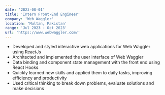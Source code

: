 ```yaml
---
date: '2023-08-01'
title: 'Intern Front-End Engineer'
company: 'Web Waggler'
location: 'Multan, Pakistan'
range: 'Jul 2023 - Oct 2023'
url: 'https://www.webwaggler.com/'
---
```


- Developed and styled interactive web applications for Web Waggler using ReactJs
- Architected and implemented the user interface of Web Waggler
- Data binding and component state management with the front end using React Hooks
- Quickly learned new skills and applied them to daily tasks, improving efficiency and productivity
- Used critical thinking to break down problems, evaluate solutions and make decisions
